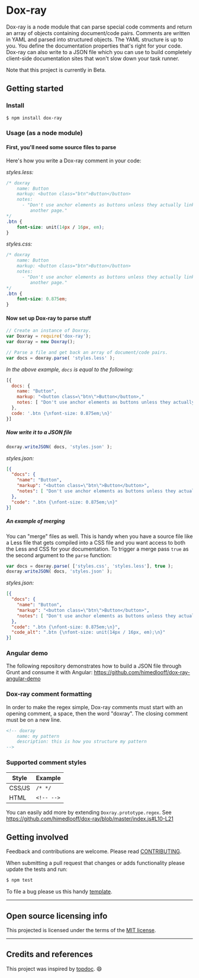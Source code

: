 # Dox-ray

Dox-ray is a node module that can parse special code comments and return
an array of objects containing document/code pairs. Comments are written in YAML
and parsed into structured objects. The YAML structure is up to you. You define
the documentation properties that's right for your code. Dox-ray can also
write to a JSON file which you can use to build completely client-side
documentation sites that won't slow down your task runner.

Note that this project is currently in Beta.


## Getting started

### Install

```bash
$ npm install dox-ray
```

### Usage (as a node module)

#### First, you'll need some source files to parse

Here's how you write a Dox-ray comment in your code:

_styles.less:_

```css
/* doxray
    name: Button
    markup: <button class="btn">Button</button>
    notes:
      - "Don't use anchor elements as buttons unless they actually link to
         another page."
*/
.btn {
    font-size: unit(14px / 16px, em);
}
```

_styles.css:_

```css
/* doxray
    name: Button
    markup: <button class="btn">Button</button>
    notes:
      - "Don't use anchor elements as buttons unless they actually link to
         another page."
*/
.btn {
    font-size: 0.875em;
}
```

#### Now set up Dox-ray to parse stuff

```js
// Create an instance of Doxray.
var Doxray = require('dox-ray');
var doxray = new Doxray();

// Parse a file and get back an array of document/code pairs.
var docs = doxray.parse( 'styles.less' );
```

_In the above example, `docs` is equal to the following:_

```js
[{
  docs: {
    name: "Button",
    markup: "<button class=\"btn\">Button</button>,"
    notes: [ "Don't use anchor elements as buttons unless they actually link to another page." ]
  },
  code: '.btn {\nfont-size: 0.875em;\n}'
}]
```

##### Now write it to a JSON file

```js
doxray.writeJSON( docs, 'styles.json' );
```

_styles.json:_

```json
[{
  "docs": {
    "name": "Button",
    "markup": "<button class=\"btn\">Button</button>",
    "notes": [ "Don't use anchor elements as buttons unless they actually link to another page." ]
  },
  "code": ".btn {\nfont-size: 0.875em;\n}"
}]
```

##### An example of merging

You can "merge" files as well. This is handy when you have a source file like
a Less file that gets compiled into a CSS file and you want access to both the
Less and CSS for your documentation. To trigger a merge pass `true` as the
second argument to the `parse` function:

```js
var docs = doxray.parse( ['styles.css', 'styles.less'], true );
doxray.writeJSON( docs, 'styles.json' );
```

_styles.json:_

```json
[{
  "docs": {
    "name": "Button",
    "markup": "<button class=\"btn\">Button</button>",
    "notes": [ "Don't use anchor elements as buttons unless they actually link to another page." ]
  },
  "code": ".btn {\nfont-size: 0.875em;\n}",
  "code_alt": ".btn {\nfont-size: unit(14px / 16px, em);\n}"
}]
```

### Angular demo

The following repository demonstrates how to build a JSON file through Grunt and
consume it with Angular: <https://github.com/himedlooff/dox-ray-angular-demo>


### Dox-ray comment formatting

In order to make the regex simple, Dox-ray comments must start with an opening
comment, a space, then the word "doxray". The closing comment must be on a new line.

```html
<!-- doxray
    name: my pattern
    description: this is how you structure my pattern
-->
```

### Supported comment styles

| Style | Example |
| ----- | ------- |
| CSS/JS | `/* */` |
| HTML | `<!-- -->` |

You can easily add more by extending `Doxray.prototype.regex`.
See https://github.com/himedlooff/dox-ray/blob/master/index.js#L10-L21


## Getting involved

Feedback and contributions are welcome.
Please read [CONTRIBUTING](CONTRIBUTING.md).

When submitting a pull request that changes or adds functionality please update
the tests and run:

```bash
$ npm test
```

To file a bug please us this handy [template](https://github.com/himedlooff/dox-ray/issues/new?body=%23%23%20URL%0D%0D%0D%23%23%20Actual%20Behavior%0D%0D%0D%23%23%20Expected%20Behavior%0D%0D%0D%23%23%20Steps%20to%20Reproduce%0D%0D%0D%23%23%20Screenshot&labels=bug).


----


## Open source licensing info

This projected is licensed under the terms of the [MIT license](LICENSE).


----


## Credits and references

This project was inspired by [topdoc](https://github.com/topcoat/topdoc/).
:smile:
